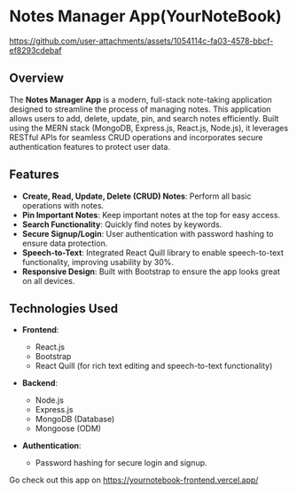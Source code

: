 # Notes Manager App(YourNoteBook)

https://github.com/user-attachments/assets/1054114c-fa03-4578-bbcf-ef8293cdebaf

## Overview

The **Notes Manager App** is a modern, full-stack note-taking application designed to streamline the process of managing notes. This application allows users to add, delete, update, pin, and search notes efficiently. Built using the MERN stack (MongoDB, Express.js, React.js, Node.js), it leverages RESTful APIs for seamless CRUD operations and incorporates secure authentication features to protect user data.

## Features

- **Create, Read, Update, Delete (CRUD) Notes**: Perform all basic operations with notes.
- **Pin Important Notes**: Keep important notes at the top for easy access.
- **Search Functionality**: Quickly find notes by keywords.
- **Secure Signup/Login**: User authentication with password hashing to ensure data protection.
- **Speech-to-Text**: Integrated React Quill library to enable speech-to-text functionality, improving usability by 30%.
- **Responsive Design**: Built with Bootstrap to ensure the app looks great on all devices.

## Technologies Used

- **Frontend**:
  - React.js
  - Bootstrap
  - React Quill (for rich text editing and speech-to-text functionality)

- **Backend**:
  - Node.js
  - Express.js
  - MongoDB (Database)
  - Mongoose (ODM)

- **Authentication**:
  - Password hashing for secure login and signup.

Go check out this app on  https://yournotebook-frontend.vercel.app/
